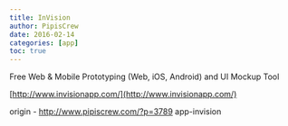 ```yaml
---
title: InVision
author: PipisCrew
date: 2016-02-14
categories: [app]
toc: true
---
```


Free Web & Mobile Prototyping (Web, iOS, Android) and UI Mockup Tool

[http://www.invisionapp.com/](http://www.invisionapp.com/)

origin - http://www.pipiscrew.com/?p=3789 app-invision